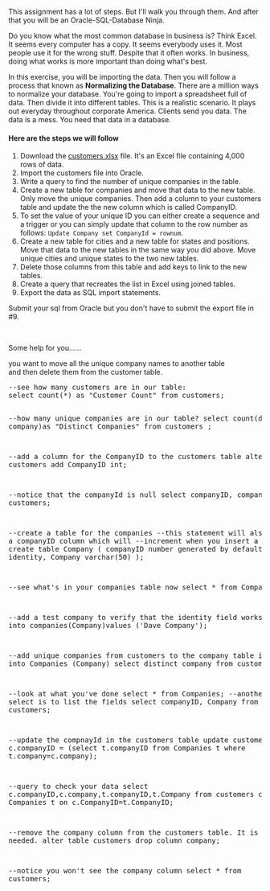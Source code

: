 <p>This assignment has a lot of steps. But I'll walk you through them. And after that you will be an Oracle-SQL-Database Ninja.</p>
<p>Do you know what the most common database in business is? Think Excel. It seems every computer has a copy. It seems everybody uses it. Most people use it for the wrong stuff. Despite that it often works. In business, doing what works is more important than doing what's best.</p>
<p>In this exercise, you will be importing the data. Then you will follow a process that known as <strong>Normalizing the Database</strong>. There are a million ways to normalize your database. You're going to import a spreadsheet full of data. Then divide it into different tables. This is a realistic scenario. It plays out everyday throughout corporate America. Clients send you data. The data is a mess. You need that data in a database.</p>
<h4>Here are the steps we will follow</h4>
<ol>
<li>Download the <a id="" class=" instructure_scribd_file instructure_file_link" title="customers.xlsx" href="/courses/1036738/files/42553764/download?wrap=1" target="" data-api-endpoint="https://canvas.instructure.com/api/v1/courses/1036738/files/42553764" data-api-returntype="File">customers.xlsx</a> file. It's an Excel file containing 4,000 rows of data.</li>
<li>Import the customers file into Oracle.</li>
<li>Write a query to find the number of unique companies in the table.</li>
<li>Create a new table for companies and move that data to the new table. Only move the unique companies. Then add a column to your customers table and update the the new column which is called CompanyID.</li>
<li>To set the value of your unique ID you can either create a sequence and a trigger or you can simply update that column to the row number as follows: <code>Update Company set CompanyId = rownum</code>.</li>
<li>Create a new table for cities and a new table for states and positions. Move that data to the new tables in the same way you did above. Move unique cities and unique states to the two new tables.</li>
<li>Delete those columns from this table and add keys to link to the new tables.</li>
<li>Create a query that recreates the list in Excel using joined tables.</li>
<li>Export the data as SQL import statements.</li>
</ol>
<p>Submit your sql from Oracle but you don't have to submit the export file in #9.</p>
<p>&nbsp;</p>
<p>Some help for you......</p>
<div>
<div>you want to move all the unique company names to another table&nbsp;</div>
<div>and then delete them from the customer table.</div>
<div></div>
<pre>--see how many customers are in our table:
select count(*) as "Customer Count" from customers;

--how many unique companies are in our table?
select count(distinct company)as "Distinct Companies" from customers ;

--add a column for the CompanyID to the customers table
alter table customers add CompanyID int;

--notice that the companyId is null
select companyID, company from customers;

--create a table for the companies
--this statement will also create a companyID column which will
--increment when you insert a new record
create table Company (
companyID number generated by default on null as identity,
Company varchar(50)
);

--see what's in your companies table now
select * from Companies;

--add a test company to verify that the identity field works
insert into companies(Company)values ('Dave Company');

--add unique companies from customers to the company table
insert into Companies (Company) select distinct company from customers;

--look at what you've done
select * from Companies;
--another way to select is to list the fields
select companyID, Company from customers;

--update the compnayId in the customers table
update customers c set c.companyID = (select t.companyID from
Companies t where t.company=c.company);

--query to check your data
select c.companyID,c.company,t.companyID,t.Company from
customers c inner join Companies t on c.CompanyID=t.CompanyID;

--remove the company column from the customers table. It is no longer needed.
alter table customers drop column company;

--notice you won't see the company column
select * from customers;

</pre>
</div>
